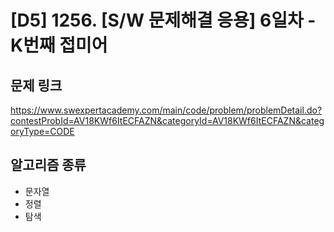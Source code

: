 # [D5] 1256. [S/W 문제해결 응용] 6일차 - K번째 접미어

## 문제 링크

<https://www.swexpertacademy.com/main/code/problem/problemDetail.do?contestProbId=AV18KWf6ItECFAZN&categoryId=AV18KWf6ItECFAZN&categoryType=CODE>

## 알고리즘 종류
* 문자열
* 정렬
* 탐색